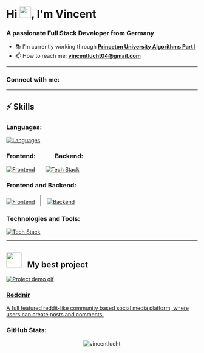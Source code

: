 # Hi <img src="https://raw.githubusercontent.com/MartinHeinz/MartinHeinz/master/wave.gif" width="30px" height="30px" />, I'm Vincent
### A passionate Full Stack Developer from Germany

- 📚 I’m currently working through **[Princeton University Algorithms Part I](https://www.coursera.org/learn/algorithms-part1/)**
- 📫 How to reach me: **vincentlucht04@gmail.com**

---

### Connect with me:
<p align="left">
  <!-- Add social media links here -->
</p>

---

## ⚡️ Skills

### Languages:
[![Languages](https://skillicons.dev/icons?i=js,ts,python,html,css,sqlite)](https://skillicons.dev)

### Frontend: &nbsp;&nbsp;&nbsp;&nbsp;&nbsp;&nbsp;&nbsp;&nbsp;&nbsp;&nbsp;&nbsp; Backend:
[![Frontend](https://skillicons.dev/icons?i=react,tailwind)](https://skillicons.dev) &nbsp; &nbsp; &nbsp; [![Tech Stack](https://skillicons.dev/icons?i=nodejs,express,postgres,prisma)](https://skillicons.dev)

### Frontend and Backend:
[![Frontend](https://skillicons.dev/icons?i=react,tailwind)](https://skillicons.dev) &nbsp; <big><big><big>|</big></big></big> &nbsp; [![Backend](https://skillicons.dev/icons?i=nodejs,express,postgres,prisma)](https://skillicons.dev)

### Technologies and Tools:
[![Tech Stack](https://skillicons.dev/icons?i=vite,npm,git,jest,vscode,webpack)](https://skillicons.dev)

---

<h2><img src="https://media.giphy.com/media/WUlplcMpOCEmTGBtBW/giphy.gif" width="40"/>&nbsp;&nbsp; My best project</h2>
<a href="https://github.com/VincentLucht/project-odin-book" target="_blank">
    <img src="https://github.com/VincentLucht/project-odin-book/raw/main/demo.gif"  alt="Project demo gif"/>

  <h3>Reddnir</h3>
  <p>A full featured reddit-like community based social media platform, where users can create posts and comments.</p>
</a>

### GitHub Stats:
<p align="center">
  <img src="https://github-readme-stats.vercel.app/api/top-langs?username=vincentlucht&show_icons=true&locale=en&layout=compact" alt="vincentlucht" />
</p>
